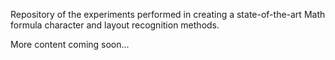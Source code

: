 
Repository of the experiments performed in creating a state-of-the-art Math formula character and layout recognition methods.

More content coming soon...
